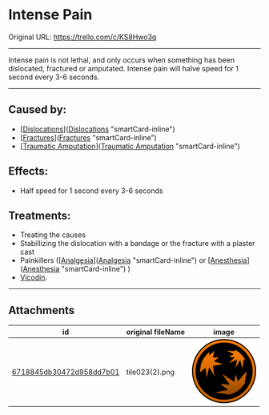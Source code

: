 # Intense Pain

Original URL: https://trello.com/c/KS8Hwo3q

---

Intense pain is not lethal, and only occurs when something has been dislocated, fractured or amputated. Intense pain will halve speed for 1 second every 3-6 seconds.

---

## Caused by:

- [[Dislocations](../Bones/Dislocations.md)]([Dislocations](../Bones/Dislocations.md) "smartCard-inline")
- [[Fractures](../Bones/Fractures.md)]([Fractures](../Bones/Fractures.md) "smartCard-inline")
- [[Traumatic Amputation](../Extremities/Traumatic%20Amputation.md)]([Traumatic Amputation](../Extremities/Traumatic%20Amputation.md) "smartCard-inline")

## Effects:

- Half speed for 1 second every 3-6 seconds

## Treatments:

- Treating the causes
- Stabillizing the dislocation with a bandage or the fracture with a plaster cast
- Painkillers ([[Analgesia](../Torso/Analgesia.md)]([Analgesia](../Torso/Analgesia.md) "smartCard-inline") or [[Anesthesia](../Torso/Anesthesia.md)]([Anesthesia](../Torso/Anesthesia.md) "smartCard-inline") )
- [Vicodin](https://i.pinimg.com/736x/6c/ab/cc/6cabccf7f0ebb599cb4fd1dd783877dd.jpg "‌").

---

## Attachments

id | original fileName | image
---|---|---
[6718845db30472d958dd7b01](./Intense%20Pain%20-%20Attachments/6718845db30472d958dd7b01.png) | tile023(2).png | ![tile023(2).png\|200](./Intense%20Pain%20-%20Attachments/6718845db30472d958dd7b01.png)